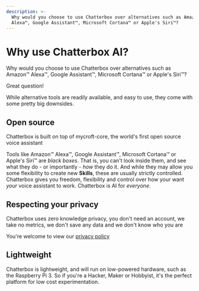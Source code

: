 ```yaml
---
description: >-
  Why would you choose to use Chatterbox over alternatives such as Amazon™
  Alexa™, Google Assistant™, Microsoft Cortana™ or Apple's Siri™?
---
```


# Why use Chatterbox AI?

Why would you choose to use Chatterbox over alternatives such as Amazon™ Alexa™, Google Assistant™, Microsoft Cortana™ or Apple's Siri™?

Great question!

While alternative tools are readily available, and easy to use, they come with some pretty big downsides.

## Open source

Chatterbox is built on top of mycroft-core, the world's first open source voice assistant

Tools like Amazon™ Alexa™, Google Assistant™, Microsoft Cortana™ or Apple's Siri™ are _black boxes_. That is, you can't look inside them, and see what they do - or importantly - _how_ they do it. And while they may allow you some flexibility to create new **Skills**, these are usually strictly controlled. Chatterbox gives you freedom, flexibility and control over how your want _your_ voice assistant to work. Chatterbox is AI for _everyone_.

## Respecting your privacy

Chatterbox uses zero knowledge privacy, you don't need an account, we take no metrics, we don't save any data and we don't know who you are

You're welcome to view our [privacy policy](https://chatterbox.ai/privacy-policy/)

## Lightweight

Chatterbox is lightweight, and will run on low-powered hardware, such as the Raspberry Pi 3. So if you're a Hacker, Maker or Hobbyist, it's the perfect platform for low cost experimentation.

